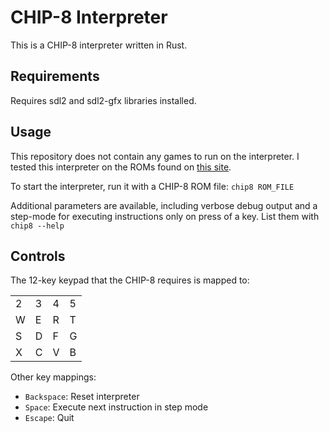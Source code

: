 # CHIP-8 Interpreter

This is a CHIP-8 interpreter written in Rust.

## Requirements

Requires sdl2 and sdl2-gfx libraries installed.

## Usage

This repository does not contain any games to run on the interpreter.
I tested this interpreter on the ROMs found on [this site](https://www.zophar.net/pdroms/chip8.html).

To start the interpreter, run it with a CHIP-8 ROM file:
`chip8 ROM_FILE`

Additional parameters are available, including verbose debug output and 
a step-mode for executing instructions only on press of a key. List them with
`chip8 --help`

## Controls
The 12-key keypad that the CHIP-8 requires is mapped to:

| | | | |
| --- | --- | --- | --- |
| 2 | 3 | 4 | 5 |
| W | E | R | T |
| S | D | F | G |
| X | C | V | B |

Other key mappings:
* `Backspace`: Reset interpreter
* `Space`: Execute next instruction in step mode
* `Escape`: Quit
